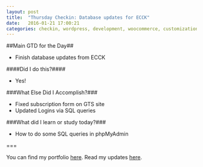 ```yaml
---
layout: post
title:  "Thursday Checkin: Database updates for ECCK"
date:   2016-01-21 17:00:21
categories: checkin, wordpress, development, woocommerce, customization
---
```


##Main GTD for the Day##

- Finish database updates from ECCK

####Did I do this?####

- Yes!

###What Else Did I Accomplish?###

- Fixed subscription form on GTS site
- Updated Logins via SQL queries

###What did I learn or study today?###

- How to do some SQL queries in phpMyAdmin


===

You can find my portfolio [here][FPSportfolio].
Read my updates [here][n8finch].

[FPSportfolio]: http://finchproservices.com/portfolio
[n8finch]: http://n8finch.com
